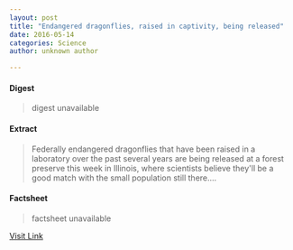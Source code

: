 ```yaml
---
layout: post
title: "Endangered dragonflies, raised in captivity, being released"
date: 2016-05-14
categories: Science
author: unknown author

---
```



#### Digest
>digest unavailable

#### Extract
>Federally endangered dragonflies that have been raised in a laboratory over the past several years are being released at a forest preserve this week in Illinois, where scientists believe they'll be a good match with the small population still there....

#### Factsheet
>factsheet unavailable

[Visit Link](http://phys.org/news/2015-07-endangered-dragonflies-captivity.html)


